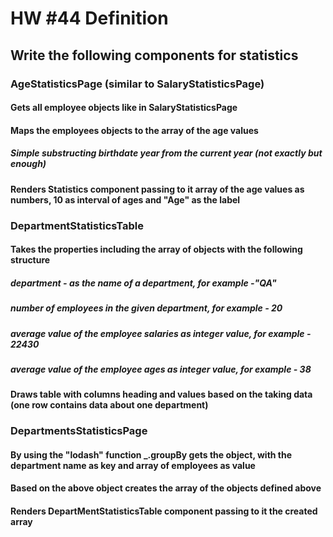 # HW #44 Definition
## Write the following components for statistics
### AgeStatisticsPage (similar to SalaryStatisticsPage)
#### Gets all employee objects like in SalaryStatisticsPage
#### Maps the employees objects to the array of the age values 
##### Simple substructing birthdate year from the current year (not exactly but enough)
#### Renders Statistics component passing to it array of the age values as numbers, 10 as interval of ages and "Age" as the label
### DepartmentStatisticsTable
#### Takes the properties including the array of objects with the following structure
##### department - as the name of a department, for example -"QA"
##### number of employees in the given department, for example - 20
##### average value of the employee salaries as integer value, for example - 22430
##### average value of the employee ages as integer value, for example - 38 
#### Draws table with columns heading and values based on the taking data (one row contains data about one department)
### DepartmentsStatisticsPage
#### By using the "lodash" function _.groupBy gets the object, with the department name as key and array of employees as value
#### Based on the above object creates the array of the objects defined above
#### Renders DepartMentStatisticsTable component passing to it the created array